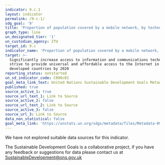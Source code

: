 ```yaml
---
indicator: 9.c.1
layout: indicator
permalink: /9-c-1/
sdg_goal: '9'
title: 'Proportion of population covered by a mobile network, by technology'
graph_type: line
un_designated_tier: '1'
un_custodian_agency: ITU
target_id: 9.c
indicator_name: 'Proportion of population covered by a mobile network, by technology'
target: >-
  Significantly increase access to information and communications technology and
  strive to provide universal and affordable access to the Internet in least
  developed countries by 2020
reporting_status: notstarted
un_sd_indicator_code: C090c01
goal_meta_link_text: United Nations Sustainable Development Goals Metadata (pdf 663kB)
published: true
source_active_1: true
source_url_text_1: Link to Source
source_active_2: false
source_url_text_2: Link to Source
source_active_3: false
source_url_3: Link to Source
data_non_statistical: false
goal_meta_link: 'https://unstats.un.org/sdgs/metadata/files/Metadata-09-0C-01.pdf'
---
```


We have not explored suitable data sources for this indicator. 

The Sustainable Development Goals is a collaborative project, if you have any feedback or suggestions for data please contact us at <SustainableDevelopment@ons.gov.uk>
